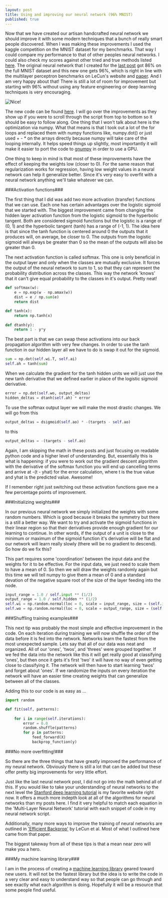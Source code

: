 ```yaml
---
layout: post
title: Using and improving our neural network (96% MNIST)
published: true
---
```


Now that we have created our artisan handcrafted neural network we should improve it with some modern techniques that a bunch of really smart people discovered. When I was making these improvements I used the kaggle competition on the MNIST dataset for my benchmarks. That way I could compare my performance to that of other peoples neural networks. I could also check my scores against other tried and true methods listed [here](http://yann.lecun.com/exdb/mnist/). The original neural network that I created for the [last post](http://databoys.github.io/Feedforward/) got 86% on the full MNIST dataset and this new one gets 96%, which is right in line with the multilayer perceptron benchmarks on LeCun's website and [paper](http://yann.lecun.com/exdb/publis/pdf/lecun-98.pdf). And I am very happy about that! There is still a lot of room for improvement but starting with 96% without using any feature engineering or deep learning techniques is very encouraging. 

![Nice!](http://i.imgur.com/ciWzoO3.png "Nice!")

The new code can be found [here](https://github.com/FlorianMuellerklein/Machine-Learning/blob/master/MultiLayerPerceptron.py). I will go over the improvements as they show up if you were to scroll through the script from top to bottom so it should be easy to follow along. One thing that I won't talk about here is the optimization via numpy. What that means is that I took out a lot of the for loops and replaced them with numpy functions like, numpy.dot() or just used + - * on the arrays directly because numpy will take care of the looping internally. It helps speed things up slightly, most importantly it will make it easier to port the code to [gnumpy](http://www.cs.toronto.edu/~tijmen/gnumpy.html) in order to use a GPU.

One thing to keep in mind is that most of these improvements have the effect of keeping the weights low (closer to 0). For the same reason that regularization works for regression, having low weight values in a neural network can help it generalize better. Since it's very easy to overfit with a neural network anything we'll take whatever we can. 

###Activation functions###

The first thing that I did was add two more activation (transfer) functions that we can use. Each one has certain advantages over the logistic sigmoid that we started with. The biggest improvement came from changing the hidden layer activation function from the logistic sigmoid to the hyperbolic tangent. Both are considered sigmoid functions but the logistic is a range of (0, 1) and the hyperbolic tangent (tanh) has a range of (-1, 1). The idea here is that since the tanh function is centered around 0 the outputs that it produces will, on average, be closer to 0. The outputs from the logistic sigmoid will always be greater than 0 so the mean of the outputs will also be greater than 0. 

The next activation function is called softmax. This one is only beneficial in the output layer and only when the classes are mutually exclusive. It forces the output of the neural network to sum to 1, so that they can represent the probability distribution across the classes. This way the network 'knows' that it can't give equal probability to the classes in it's output. Pretty neat!


``` python
def softmax(w):
    e = np.exp(w - np.amax(w))
    dist = e / np.sum(e)
    return dist

def tanh(x):
    return np.tanh(x)
    
def dtanh(y):
    return 1 - y*y
```

The best part is that we can swap these activations into our back propagation algorithm with very few changes. In order to use the tanh function in our hidden layer all we have to do is swap it out for the sigmoid. 

``` python
sum = np.dot(self.wi.T, self.ai)
self.ah = tanh(sum)
```

When we calculate the gradient for the tanh hidden units we will just use the new tanh derivative that we defined earlier in place of the logistic sigmoid derivative. 

``` python
error = np.dot(self.wo, output_deltas)
hidden_deltas = dtanh(self.ah) * error
```

To use the softmax output layer we will make the most drastic changes. We will go from this

``` python
output_deltas = dsigmoid(self.ao) * -(targets - self.ao)
```

to this

``` python
output_deltas = -(targets - self.ao)
```

Again, I am skipping the math in these posts and just focusing on readable python code and a higher level of understanding. But, essentially this is what is happening: if you were to work out the gradient descent algorithm with the derivative of the softmax function you will end up cancelling terms and arrive at -(t - yhat) for the error calculation, where t is the true value and yhat is the predicted value. Awesome!

If I remember right just switching out these activation functions gave me a few percentage points of improvement.

###Initializing weights###

In our previous neural network we simply initialized the weights with some random numbers. Which is good because it breaks the symmetry but there is a still a better way. We want to try and activate the sigmoid functions in their linear region so that their derivatives provide enough gradient for our learning to continue. In other words, if the output of a unit is close to the minimum or maximum of the sigmoid function it's derivative will be flat and our network will learn really slowly (there will be no gradient to descend). So how do we fix this?

This part requires some 'coordination' between the input data and the weights for it to be effective. For the input data, we just need to scale them to have a mean of 0. So then we will draw the weights randomly again but this time we will tell numpy to give them a mean of 0 and a standard devation of the negative square root of the size of the layer feeding into the node.

``` python
input_range = 1.0 / self.input ** (1/2)
output_range = 1.0 / self.hidden ** (1/2)
self.wi = np.random.normal(loc = 0, scale = input_range, size = (self.input, self.hidden))
self.wo = np.random.normal(loc = 0, scale = output_range, size = (self.hidden, self.output))
```

###Shuffling training examples###

This next tip was probably the most simple and effective improvement in the code. On each iteration during training we will now shuffle the order of the data before it is fed into the network. Networks learn the fastest from the most unexpected sample. Lets say that all of our data was neat and organized. All of our 'ones', 'twos', and 'threes' were grouped together. If we fed the data into the network like this it will get really good at classifying 'ones', but then once it gets it's first 'two' it will have no way of even getting close to classifying it. The network will then have to start learning 'twos' and forget about 'ones'. If we randomize the inputs on every iteration the network will have an easier time creating weights that can generalize between all of the classes. 

Adding this to our code is as easy as ... 

``` python
import random 

def fit(self, patterns):
                
    for i in range(self.iterations):
        error = 0.0
        random.shuffle(patterns)
        for p in patterns:
			feed_forward(X)
			backprop_function(y)
```

###No more overfitting!###

So there are the three things that have greatly improved the performance of my neural network. Obviously there is still a lot that can be added but these offer pretty big improvements for very little effort. 

Just like the last neural network post, I did not go into the math behind all of this. If you would like to take your understanding of neural networks to the next level the [Stanford deep learning tutorial](http://ufldl.stanford.edu/tutorial/) is my favorite website right now. It offers a much more indepth look at all of the algorithms for neural networks than my posts here. I find it very helpful to match each equation in the 'Multi-Layer Neural Network' tutorial with each snippet of code in my neural network script.

Additionally, many more ways to improve the training of neural networks are outlined in ['Efficient Backprop'](http://yann.lecun.com/exdb/publis/pdf/lecun-98b.pdf) by LeCun et al. Most of what I outlined here came from that paper. 

The biggest takeway from all of these tips is that a mean near zero will make you a hero.

###My machine learning library###

I am in the process of creating a [machine learning library](https://github.com/FlorianMuellerklein/Machine-Learning) geared toward new users. It will not be the fastest library but the idea is to write the code in a very clear and easy to understand way so that people can go through and see exactly what each algorithm is doing. Hopefully it will be a resource that some people find useful. 